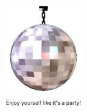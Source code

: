 <div align="center">
   <img src="./media/discoball.gif" width="40%" align="start" />
   <p>Enjoy yourself like it's a party!</p>
</div>